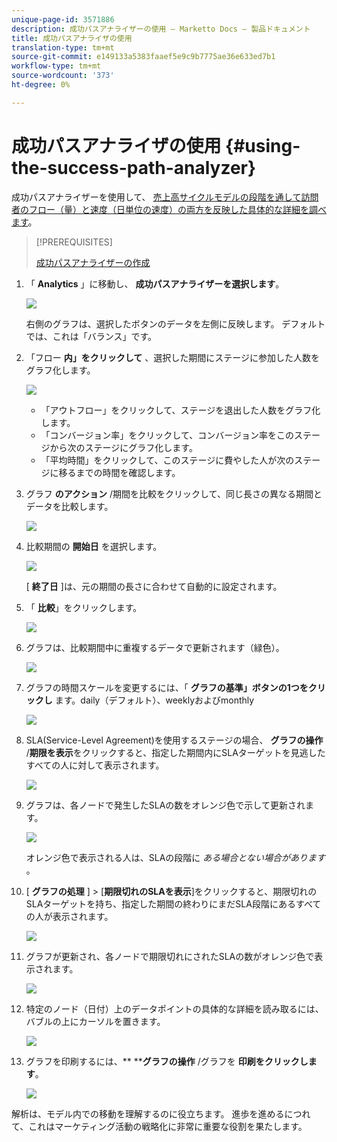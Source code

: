 ```yaml
---
unique-page-id: 3571886
description: 成功パスアナライザーの使用 — Marketto Docs — 製品ドキュメント
title: 成功パスアナライザの使用
translation-type: tm+mt
source-git-commit: e149133a5383faaef5e9c9b7775ae36e633ed7b1
workflow-type: tm+mt
source-wordcount: '373'
ht-degree: 0%

---
```



# 成功パスアナライザの使用 {#using-the-success-path-analyzer}

成功パスアナライザーを使用して、 [売上高サイクルモデルの段階を通して訪問者のフロー（量）と速度（日単位の速度）の両方を反映した具体的な詳細を調べます](understanding-revenue-models.md)。

>[!PREREQUISITES]
>
>[成功パスアナライザーの作成](create-a-success-path-analyzer.md)

1. 「 **Analytics** 」に移動し、 **成功パスアナライザーを選択します**。

   ![](assets/image2015-6-12-17-3a23-3a53.png)

   右側のグラフは、選択したボタンのデータを左側に反映します。 デフォルトでは、これは「バランス」です。

1. 「フロー **内」をクリックして** 、選択した期間にステージに参加した人数をグラフ化します。

   ![](assets/image2015-6-12-17-3a30-3a52.png)

   * 「アウトフロー」をクリックして、ステージを退出した人数をグラフ化します。
   * 「コンバージョン率」をクリックして、コンバージョン率をこのステージから次のステージにグラフ化します。
   * 「平均時間」をクリックして、このステージに費やした人が次のステージに移るまでの時間を確認します。

1. グラフ **のアクション** /期間を比較をクリックして、同じ長さの異なる期間とデータを比較します。

   ![](assets/image2015-6-12-17-3a39-3a15.png)

1. 比較期間の **開始日** を選択します。

   ![](assets/image2015-6-12-17-3a43-3a49.png)

   [ **終了日** ]は、元の期間の長さに合わせて自動的に設定されます。

1. 「 **比較**」をクリックします。

   ![](assets/image2015-6-12-17-3a44-3a8.png)

1. グラフは、比較期間中に重複するデータで更新されます（緑色）。

   ![](assets/image2015-6-12-17-3a46-3a16.png)

1. グラフの時間スケールを変更するには、「 **グラフの基準」ボタンの1つをクリックし** ます。daily（デフォルト）、weeklyおよびmonthly

   ![](assets/image2015-6-12-17-3a46-3a55.png)

1. SLA(Service-Level Agreement)を使用するステージの場合、 **グラフの操作** /**期限を表示**をクリックすると、指定した期間内にSLAターゲットを見逃したすべての人に対して表示されます。

   ![](assets/image2015-6-12-17-3a49-3a23.png)

1. グラフは、各ノードで発生したSLAの数をオレンジ色で示して更新されます。

   ![](assets/image2015-6-12-17-3a50-3a16.png)

   オレンジ色で表示される人は、SLAの段階に *ある場合とない場合があります* 。

1. [ **グラフの処理** ] > [**期限切れのSLAを表示**]をクリックすると、期限切れのSLAターゲットを持ち、指定した期間の終わりにまだSLA段階にあるすべての人が表示されます。

   ![](assets/image2015-6-12-17-3a51-3a39.png)

1. グラフが更新され、各ノードで期限切れにされたSLAの数がオレンジ色で表示されます。

   ![](assets/image2015-6-12-17-3a52-3a17.png)

1. 特定のノード（日付）上のデータポイントの具体的な詳細を読み取るには、バブルの上にカーソルを置きます。

   ![](assets/image2015-6-12-17-3a52-3a49.png)

1. グラフを印刷するには、** ****グラフの操作** /グラフを **印刷をクリックします**。

   ![](assets/image2015-6-12-17-3a53-3a34.png)

解析は、モデル内での移動を理解するのに役立ちます。 進歩を進めるにつれて、これはマーケティング活動の戦略化に非常に重要な役割を果たします。
